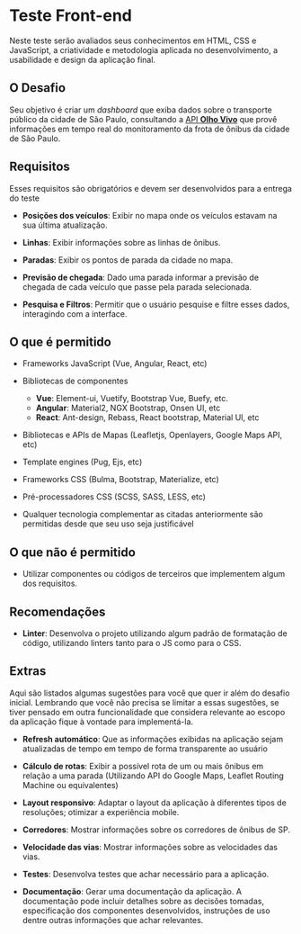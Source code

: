 # Teste Front-end

Neste teste serão avaliados seus conhecimentos em HTML, CSS e JavaScript, a criatividade e metodologia aplicada no desenvolvimento, a usabilidade e design da aplicação final.

## O Desafio

Seu objetivo é criar um *dashboard* que exiba dados sobre o transporte público da cidade de São Paulo, consultando a [API **Olho Vivo**](api.md) que provê informações em tempo real do monitoramento da frota de ônibus da cidade de São Paulo.

## Requisitos

Esses requisitos são obrigatórios e devem ser desenvolvidos para a entrega do teste

* **Posições dos veículos**: Exibir no mapa onde os veículos estavam na sua última atualização.

* **Linhas**: Exibir informações sobre as linhas de ônibus.

* **Paradas**: Exibir os pontos de parada da cidade no mapa.

* **Previsão de chegada**: Dado uma parada informar a previsão de chegada de cada veículo que passe pela parada selecionada.

* **Pesquisa e Filtros**: Permitir que o usuário pesquise e filtre esses dados, interagindo com a interface.

## O que é permitido

* Frameworks JavaScript (Vue, Angular, React, etc)

* Bibliotecas de componentes
  * **Vue**: Element-ui, Vuetify, Bootstrap Vue, Buefy, etc.
  * **Angular**: Material2, NGX Bootstrap, Onsen UI, etc
  * **React**: Ant-design, Rebass, React bootstrap, Material UI, etc

* Bibliotecas e APIs de Mapas (Leafletjs, Openlayers, Google Maps API, etc)

* Template engines (Pug, Ejs, etc)

* Frameworks CSS (Bulma, Bootstrap, Materialize, etc)

* Pré-processadores CSS (SCSS, SASS, LESS, etc)

* Qualquer tecnologia complementar as citadas anteriormente são permitidas desde que seu uso seja justificável

## O que não é permitido

* Utilizar componentes ou códigos de terceiros que implementem algum dos requisitos.

## Recomendações

* **Linter**: Desenvolva o projeto utilizando algum padrão de formatação de código, utilizando linters tanto para o JS como para o CSS.

## Extras

Aqui são listados algumas sugestões para você que quer ir além do desafio inicial. Lembrando que você não precisa se limitar a essas sugestões, se tiver pensado em outra funcionalidade que considera relevante ao escopo da aplicação fique à vontade para implementá-la.

* **Refresh automático**: Que as informações exibidas na aplicação sejam atualizadas de tempo em tempo de forma transparente ao usuário

* **Cálculo de rotas**: Exibir a possível rota de um ou mais ônibus em relação a uma parada (Utilizando API do Google Maps, Leaflet Routing Machine ou equivalentes)

* **Layout responsivo**: Adaptar o layout da aplicação à diferentes tipos de resoluções; otimizar a experiência mobile.

* **Corredores**: Mostrar informações sobre os corredores de ônibus de SP.

* **Velocidade das vias**: Mostrar informações sobre as velocidades das vias.

* **Testes**: Desenvolva testes que achar necessário para a aplicação.

* **Documentação**: Gerar uma documentação da aplicação. A documentação pode incluir detalhes sobre as decisões tomadas, especificação dos componentes desenvolvidos, instruções de uso dentre outras informações que achar relevantes.
